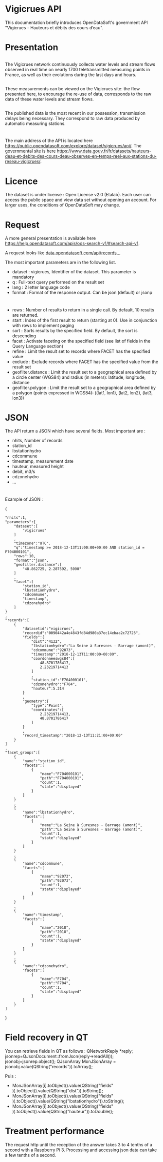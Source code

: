 

# Vigicrues API

This documentation briefly introduces OpenDataSoft's government API "Vigicrues - Hauteurs et débits des cours d’eau".

# Presentation

##

The Vigicrues network continuously collects water levels and stream flows observed in real time on nearly 1700 teletransmitted measuring points in France, as well as their evolutions during the last days and hours.

##

These measurements can be viewed on the Vigicrues site: the flow presented here, to encourage the re-use of data, corresponds to the raw data of these water levels and stream flows.

##

The published data is the most recent in our possession, transmission delays being necessary. They correspond to raw data produced by automatic measuring stations.

#

##

The main address of the API is located here https://public.opendatasoft.com/explore/dataset/vigicrues/api/.
The governmental site is here https://www.data.gouv.fr/fr/datasets/hauteurs-deau-et-debits-des-cours-deau-observes-en-temps-reel-aux-stations-du-reseau-vigicrues/.

# Licence

The dataset is under license : Open License v2.0 (Etalab).
Each user can access the public space and view data set without opening an account.
For larger uses, the conditions of OpenDataSoft may change.


# Request

A more general presentation is available here https://help.opendatasoft.com/apis/ods-search-v1/#search-api-v1.

A request looks like [data.opendatasoft.com/api/records...](https://public.opendatasoft.com/api/records/1.0/search/?dataset=vigicrues&q=timestamp+%3E%3D+2018-12-14T06%3A00%3A00%2B00%3A00+AND+station_id+%3D+F704000101&rows=1000&sort=timestamp&facet=station_id&facet=lbstationhydro&facet=cdcommune&facet=timestamp&facet=cdzonehydro&geofilter.distance=48.862725%2C+2.287592%2C+5000 "Md comment")

The most important parameters are in the following list.

- dataset : vigicrues, Identifier of the dataset. This parameter is mandatory
- q : Full-text query performed on the result set
- lang : 2 letter language code
- format : Format of the response output. Can be json (default) or jsonp

#

- rows : Number of results to return in a single call. By default, 10 results are returned.
- start : Index of the first result to return (starting at 0). Use in conjunction with rows to implement paging
- sort : Sorts results by the specified field. By default, the sort is descending
- facet : Activate faceting on the specified field (see list of fields in the Query Language section)
- refine : Limit the result set to records where FACET has the specified value
- exclude : Exclude records where FACET has the specified value from the result set
- geofilter.distance : Limit the result set to a geographical area defined by a circle center (WGS84) and radius (in meters): latitude, longitude, distance
- geofilter.polygon : Limit the result set to a geographical area defined by a polygon (points expressed in WGS84): ((lat1, lon1), (lat2, lon2), (lat3, lon3))

# JSON

The API return a JSON which have several fields.
Most important are :

- nhits, Number of records
- station_id
- lbstationhydro
- cdcommune
- timestamp, measurement date
- hauteur, measured height
- debit, m3/s
- cdzonehydro
- ...

# 

Example of JSON :

{

    "nhits":1,
    "parameters":{
        "dataset":[
            "vigicrues"
        ]
        ,
        "timezone":"UTC",
        "q":"timestamp >= 2018-12-13T11:00:00+00:00 AND station_id = F704000101",
        "rows":10,
        "format":"json",
        "geofilter.distance":[
            "48.862725, 2.287592, 5000"
        ]
        ,
        "facet":[
            "station_id",
            "lbstationhydro",
            "cdcommune",
            "timestamp",
            "cdzonehydro"
        ]
    }
    ,
    "records":[
        {
            "datasetid":"vigicrues",
            "recordid":"0090442a4e4843fd84d980a37ec14ebaa2c72725",
            "fields":{
                "dist":"4132",
                "lbstationhydro":"La Seine à Suresnes - Barrage (amont)",
                "cdcommune":"92073",
                "timestamp":"2018-12-13T11:00:00+00:00",
                "coordonneeswgs84":[
                    48.8701786417,
                    2.23219714413
                ]
                ,
                "station_id":"F704000101",
                "cdzonehydro":"F704",
                "hauteur":5.314
            }
            ,
            "geometry":{
                "type":"Point",
                "coordinates":[
                    2.23219714413,
                    48.8701786417
                ]
            }
            ,
            "record_timestamp":"2018-12-13T11:21:00+00:00"
        }
    ]
    ,
    "facet_groups":[
        {
            "name":"station_id",
            "facets":[
                {
                    "name":"F704000101",
                    "path":"F704000101",
                    "count":1,
                    "state":"displayed"
                }
            ]
        }
        ,
        {
            "name":"lbstationhydro",
            "facets":[
                {
                    "name":"La Seine à Suresnes - Barrage (amont)",
                    "path":"La Seine à Suresnes - Barrage (amont)",
                    "count":1,
                    "state":"displayed"
                }
            ]
        }
        ,
        {
            "name":"cdcommune",
            "facets":[
                {
                    "name":"92073",
                    "path":"92073",
                    "count":1,
                    "state":"displayed"
                }
            ]
        }
        ,
        {
            "name":"timestamp",
            "facets":[
                {
                    "name":"2018",
                    "path":"2018",
                    "count":1,
                    "state":"displayed"
                }
            ]
        }
        ,
        {
            "name":"cdzonehydro",
            "facets":[
                {
                    "name":"F704",
                    "path":"F704",
                    "count":1,
                    "state":"displayed"
                }
            ]
        }
    ]

}


# Field recovery in QT

You can retrieve fields in QT as follows :
QNetworkReply *reply;
jsonrep=QJsonDocument::fromJson(reply->readAll());
jsonobj=jsonrep.object();
QJsonArray MonJSonArray = jsonobj.value(QString("records")).toArray();

Puis :

- MonJSonArray[i].toObject().value(QString("fields" )).toObject().value(QString("dist")).toString();
- MonJSonArray[i].toObject().value(QString("fields" )).toObject().value(QString("lbstationhydro")).toString();
- MonJSonArray[i].toObject().value(QString("fields" )).toObject().value(QString("hauteur")).toDouble();

# Treatment performance

The request http until the reception of the answer takes 3 to 4 tenths of a second with a Raspberry Pi 3.
Processing and accessing json data can take a few tenths of a second.



